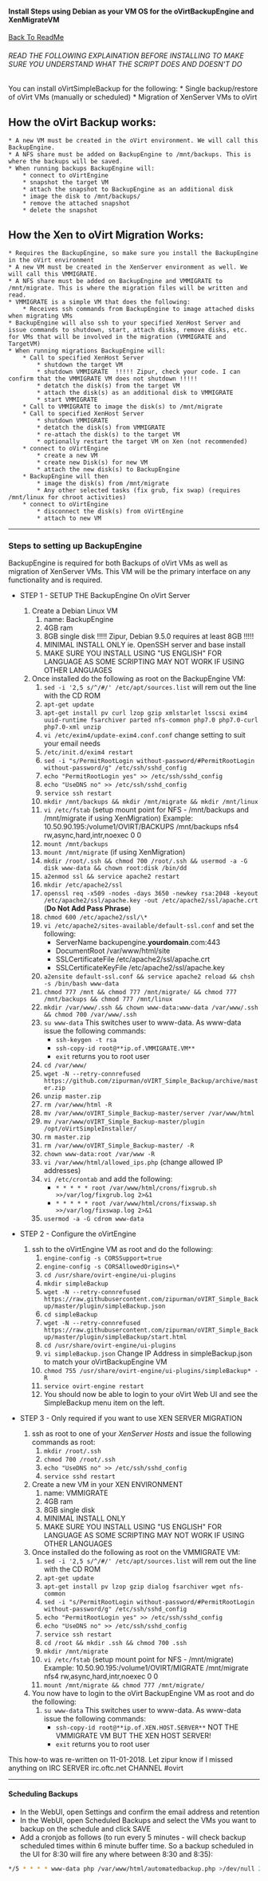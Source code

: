 #### Install Steps using Debian as your VM OS for the oVirtBackupEngine and XenMigrateVM
 
 [Back To ReadMe](https://github.com/zipurman/oVIRT_Simple_Backup/)
 
 
###### READ THE FOLLOWING EXPLAINATION BEFORE INSTALLING TO MAKE SURE YOU UNDERSTAND WHAT THE SCRIPT DOES AND DOESN'T DO


You can install oVirtSimpleBackup for the following:
    * Single backup/restore of oVirt VMs (manually or scheduled)
    * Migration of XenServer VMs to oVirt

## How the oVirt Backup works:
    * A new VM must be created in the oVirt environment. We will call this BackupEngine.
    * A NFS share must be added on BackupEngine to /mnt/backups. This is where the backups will be saved.
    * When running backups BackupEngine will:
        * connect to oVirtEngine
        * snapshot the target VM
        * attach the snapshot to BackupEngine as an additional disk
        * image the disk to /mnt/backups/
        * remove the attached snapshot
        * delete the snapshot

## How the Xen to oVirt Migration Works:
    * Requires the BackupEngine, so make sure you install the BackupEngine in the oVirt environment
    * A new VM must be created in the XenServer environment as well. We will call this VMMIGRATE.
    * A NFS share must be added on BackupEngine and VMMIGRATE to /mnt/migrate. This is where the migration files will be written and read.
    * VMMIGRATE is a simple VM that does the following:
        * Receives ssh commands from BackupEngine to image attached disks when migrating VMs
    * BackupEngine will also ssh to your specified XenHost Server and issue commands to shutdown, start, attach disks, remove disks, etc. for VMs that will be involved in the migration (VMMIGRATE and TargetVM)
    * When running migrations BackupEngine will:
        * Call to specified XenHost Server 
            * shutdown the target VM
            * shutdown VMMIGRATE  !!!!! Zipur, check your code. I can confirm that the VMMIGRATE VM does not shutdown !!!!!
            * detatch the disk(s) from the target VM
            * attach the disk(s) as an additional disk to VMMIGRATE
            * start VMMIGRATE
        * Call to VMMIGRATE to image the disk(s) to /mnt/migrate
        * Call to specified XenHost Server 
            * shutdown VMMIGRATE
            * detatch the disk(s) from VMMIGRATE
            * re-attach the disk(s) to the target VM
            * optionally restart the target VM on Xen (not recommended)
        * connect to oVirtEngine
            * create a new VM
            * create new Disk(s) for new VM
            * attach the new disk(s) to BackupEngine
        * BackupEngine will then
            * image the disk(s) from /mnt/migrate
            * Any other selected tasks (fix grub, fix swap) (requires /mnt/linux for chroot activities)
        * connect to oVirtEngine
            * disconnect the disk(s) from oVirtEngine 
            * attach to new VM

---

### Steps to setting up BackupEngine 

BackupEngine is required for both Backups of oVirt VMs as well as migration of XenServer VMs. This VM will be the primary interface on any functionality and is required.

* STEP 1 - SETUP THE BackupEngine On oVirt Server
    1. Create a Debian Linux VM
        1. name: BackupEngine
        2. 4GB ram
        3. 8GB single disk   !!!!! Zipur, Debian 9.5.0 requires at least 8GB !!!!!
        4. MINIMAL INSTALL ONLY ie. OpenSSH server and base install
        5. MAKE SURE YOU INSTALL USING "US ENGLISH" FOR LANGUAGE AS SOME SCRIPTING MAY NOT WORK IF USING OTHER LANGUAGES
    2. Once installed do the following as root on the BackupEngine VM:
        1. ``sed -i '2,5 s/^/#/' /etc/apt/sources.list`` will rem out the line with the CD ROM
        2. ``apt-get update``
        3. ``apt-get install pv curl lzop gzip xmlstarlet lsscsi exim4 uuid-runtime fsarchiver parted nfs-common php7.0 php7.0-curl php7.0-xml unzip``
        4. ``vi /etc/exim4/update-exim4.conf.conf`` change setting to suit your email needs
        5. ``/etc/init.d/exim4 restart``
        6. ``sed -i "s/PermitRootLogin without-password/#PermitRootLogin without-password/g" /etc/ssh/sshd_config`` 
        7. ``echo "PermitRootLogin yes" >> /etc/ssh/sshd_config``
        8. ``echo "UseDNS no" >> /etc/ssh/sshd_config``
        9. ``service ssh restart``
        10. ``mkdir /mnt/backups && mkdir /mnt/migrate && mkdir /mnt/linux``
        11. ``vi /etc/fstab`` (setup mount point for NFS - /mnt/backups and /mnt/migrate if using XenMigration) Example: 10.50.90.195:/volume1/OVIRT/BACKUPS /mnt/backups nfs4 rw,async,hard,intr,noexec 0 0
        12. ``mount /mnt/backups``
        13. ``mount /mnt/migrate`` (if using XenMigration)
        14. ``mkdir /root/.ssh && chmod 700 /root/.ssh && usermod -a -G disk www-data && chown root:disk /bin/dd``
        15. ``a2enmod ssl && service apache2 restart``
        16. ``mkdir /etc/apache2/ssl``
        17. ``openssl req -x509 -nodes -days 3650 -newkey rsa:2048 -keyout /etc/apache2/ssl/apache.key -out /etc/apache2/ssl/apache.crt`` (**Do Not Add Pass Phrase**)
        18. ``chmod 600 /etc/apache2/ssl/\*``
        19. ``vi /etc/apache2/sites-available/default-ssl.conf`` and set the following:
            *  ServerName backupengine.**yourdomain**.com:443
            *  DocumentRoot /var/www/html/site
            *  SSLCertificateFile /etc/apache2/ssl/apache.crt
            *  SSLCertificateKeyFile /etc/apache2/ssl/apache.key
        20. ``a2ensite default-ssl.conf && service apache2 reload && chsh -s /bin/bash www-data``
        21. ``chmod 777 /mnt && chmod 777 /mnt/migrate/ && chmod 777 /mnt/backups && chmod 777 /mnt/linux``
        22. ``mkdir /var/www/.ssh && chown www-data:www-data /var/www/.ssh && chmod 700 /var/www/.ssh``
        23. ``su www-data`` This switches user to www-data. As www-data issue the following commands:
            * ``ssh-keygen -t rsa``
            * ``ssh-copy-id root@**ip.of.VMMIGRATE.VM**``
            * ``exit`` returns you to root user
        24. ``cd /var/www/``
        25. ``wget -N --retry-connrefused https://github.com/zipurman/oVIRT_Simple_Backup/archive/master.zip``
        26. ``unzip master.zip``
        27. ``rm /var/www/html -R``
        28. ``mv /var/www/oVIRT_Simple_Backup-master/server /var/www/html``
        29. ``mv /var/www/oVIRT_Simple_Backup-master/plugin /opt/oVirtSimpleInstaller/``
        30. ``rm master.zip``
        31. ``rm /var/www/oVIRT_Simple_Backup-master/ -R``
        32. ``chown www-data:root /var/www -R``
        33. ``vi /var/www/html/allowed_ips.php`` (change allowed IP addresses)
        34. ``vi /etc/crontab`` and add the following:
            * ``* * * * * root /var/www/html/crons/fixgrub.sh >>/var/log/fixgrub.log 2>&1``
            * ``* * * * * root /var/www/html/crons/fixswap.sh >>/var/log/fixswap.log 2>&1``
        35. ``usermod -a -G cdrom www-data``
 

* STEP 2 - Configure the oVirtEngine
    1. ssh to the oVirtEngine VM as root and do the following:
        1. ``engine-config -s CORSSupport=true``
        2. ``engine-config -s CORSAllowedOrigins=\*``
        3. ``cd /usr/share/ovirt-engine/ui-plugins``
        4. ``mkdir simpleBackup``
        5. ``wget -N --retry-connrefused https://raw.githubusercontent.com/zipurman/oVIRT_Simple_Backup/master/plugin/simpleBackup.json``
        6. ``cd simpleBackup``
        7. ``wget -N --retry-connrefused https://raw.githubusercontent.com/zipurman/oVIRT_Simple_Backup/master/plugin/simpleBackup/start.html``
        8. ``cd /usr/share/ovirt-engine/ui-plugins``
        9. ``vi simpleBackup.json`` Change IP Address in simpleBackup.json to match your oVirtBackupEngine VM
        10. ``chmod 755 /usr/share/ovirt-engine/ui-plugins/simpleBackup* -R``
        11. ``service ovirt-engine restart``
        12. You should now be able to login to your oVirt Web UI and see the SimpleBackup menu item on the left.


* STEP 3 - Only required if you want to use XEN SERVER MIGRATION
    1. ssh as root to one of your *XenServer Hosts* and issue the following commands as root:
        1. ``mkdir /root/.ssh``
        2. ``chmod 700 /root/.ssh``
        3. ``echo "UseDNS no" >> /etc/ssh/sshd_config``
        4. ``service sshd restart``
    2. Create a new VM in your XEN ENVIRONMENT
        1. name: VMMIGRATE
        2. 4GB ram
        3. 8GB single disk
        4. MINIMAL INSTALL ONLY
        5. MAKE SURE YOU INSTALL USING "US ENGLISH" FOR LANGUAGE AS SOME SCRIPTING MAY NOT WORK IF USING OTHER LANGUAGES
    3. Once installed do the following as root on the VMMIGRATE VM:
        1. ``sed -i '2,5 s/^/#/' /etc/apt/sources.list`` will rem out the line with the CD ROM
        2. ``apt-get update``
        3. ``apt-get install pv lzop gzip dialog fsarchiver wget nfs-common``
        4. ``sed -i "s/PermitRootLogin without-password/#PermitRootLogin without-password/g" /etc/ssh/sshd_config`` 
        5. ``echo "PermitRootLogin yes" >> /etc/ssh/sshd_config``
        6. ``echo "UseDNS no" >> /etc/ssh/sshd_config``
        7. ``service ssh restart``
        8. ``cd /root && mkdir .ssh && chmod 700 .ssh``
        9. ``mkdir /mnt/migrate``
        10. ``vi /etc/fstab`` (setup mount point for NFS - /mnt/migrate) Example: 10.50.90.195:/volume1/OVIRT/MIGRATE /mnt/migrate nfs4 rw,async,hard,intr,noexec 0 0
        11. ``mount /mnt/migrate && chmod 777 /mnt/migrate/``
    4. You now have to login to the oVirt BackupEngine VM as root and do the following:
        1. ``su www-data`` This switches user to www-data. As www-data issue the following commands:
            * ``ssh-copy-id root@**ip.of.XEN.HOST.SERVER**`` NOT THE VMMIGRATE VM BUT THE XEN HOST SERVER!
            * ``exit`` returns you to root user
 

This how-to was re-written on 11-01-2018. Let zipur know if I missed anything on IRC SERVER irc.oftc.net CHANNEL #ovirt

---

#### Scheduling Backups

*  In the WebUI, open Settings and confirm the email address and retention
*  In the WebUI, open Scheduled Backups and select the VMs you want to backup on the schedule and click SAVE
*  Add a cronjob as follows (to run every 5 minutes - will check backup scheduled times within 6 minute buffer time. So a backup scheduled in the UI for 8:30 will fire any where between 8:30 and 8:35):
```bash
*/5 * * * * www-data php /var/www/html/automatedbackup.php >/dev/null 2>&1
